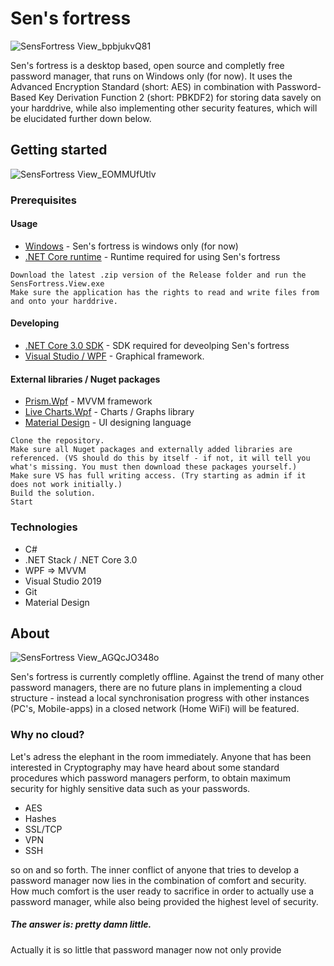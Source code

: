 # Sen's fortress
![SensFortress View_bpbjukvQ81](https://user-images.githubusercontent.com/49918134/74938679-bf98b780-53ee-11ea-9349-dd9f153e179a.jpg)

Sen's fortress is a desktop based, open source and completly free password manager, that runs on Windows only (for now). It uses the Advanced Encryption Standard (short: AES) in combination with Password-Based Key Derivation Function 2 (short: PBKDF2) for storing data savely on your harddrive, while also implementing other security features, which will be elucidated further down below. 

## Getting started
![SensFortress View_EOMMUfUtlv](https://user-images.githubusercontent.com/49918134/74938684-c0c9e480-53ee-11ea-91e0-4b199d202e70.jpg)

### Prerequisites
#### Usage
* [Windows](https://www.microsoft.com/de-de/software-download/) - Sen's fortress is windows only (for now)
* [.NET Core runtime](https://dotnet.microsoft.com/download) - Runtime required for using Sen's fortress

```
Download the latest .zip version of the Release folder and run the SensFortress.View.exe
Make sure the application has the rights to read and write files from and onto your harddrive.
```

#### Developing
* [.NET Core 3.0 SDK](https://dotnet.microsoft.com/download) - SDK required for deveolping Sen's fortress
* [Visual Studio / WPF](https://visualstudio.microsoft.com/de/downloads/) - Graphical framework.

#### External libraries / Nuget packages

* [Prism.Wpf](https://www.nuget.org/packages/Prism.Wpf/) - MVVM framework
* [Live Charts.Wpf](https://www.nuget.org/packages/LiveCharts.Wpf/) - Charts / Graphs library
* [Material Design](https://material.io/resources/) - UI designing language 

```
Clone the repository.
Make sure all Nuget packages and externally added libraries are referenced. (VS should do this by itself - if not, it will tell you what's missing. You must then download these packages yourself.)
Make sure VS has full writing access. (Try starting as admin if it does not work initially.)
Build the solution.
Start
```

### Technologies

* C#
* .NET Stack / .NET Core 3.0
* WPF => MVVM
* Visual Studio 2019
* Git
* Material Design

## About
![SensFortress View_AGQcJO348o](https://user-images.githubusercontent.com/49918134/75542539-50d7e180-5a20-11ea-82ad-19363c28d4ef.png)

Sen's fortress is currently completly offline. Against the trend of many other password managers, there are no future plans in implementing a cloud structure - instead a local synchronisation progress with other instances (PC's, Mobile-apps) in a closed network (Home WiFi) will be featured.

### Why no cloud?
Let's adress the elephant in the room immediately. Anyone that has been interested in Cryptography may have heard about some standard procedures which password managers perform, to obtain maximum security for highly sensitive data such as your passwords.

* AES
* Hashes
* SSL/TCP
* VPN
* SSH

so on and so forth. The inner conflict of anyone that tries to develop a password manager now lies in the combination of comfort and security. How much comfort is the user ready to sacrifice in order to actually use a password manager, while also being provided the highest level of security. 
##### The answer is: pretty damn little.
 Actually it is so little that password manager now not only provide 

